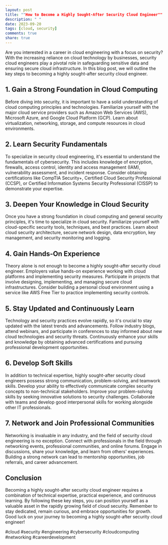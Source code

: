 ```yaml
---
layout: post
title: ""How to Become a Highly Sought-After Security Cloud Engineer""
description: " "
date: 2023-09-20
tags: [cloud, security]
comments: true
share: true
---
```


Are you interested in a career in cloud engineering with a focus on security? With the increasing reliance on cloud technology by businesses, security cloud engineers play a pivotal role in safeguarding sensitive data and ensuring secure cloud infrastructure. In this blog post, we will outline the key steps to becoming a highly sought-after security cloud engineer.

## 1. Gain a Strong Foundation in Cloud Computing

Before diving into security, it is important to have a solid understanding of cloud computing principles and technologies. Familiarize yourself with the major cloud service providers such as Amazon Web Services (AWS), Microsoft Azure, and Google Cloud Platform (GCP). Learn about virtualization, networking, storage, and compute resources in cloud environments.

## 2. Learn Security Fundamentals

To specialize in security cloud engineering, it's essential to understand the fundamentals of cybersecurity. This includes knowledge of encryption, firewalls, access control, identity and access management (IAM), vulnerability assessment, and incident response. Consider obtaining certifications like CompTIA Security+, Certified Cloud Security Professional (CCSP), or Certified Information Systems Security Professional (CISSP) to demonstrate your expertise.

## 3. Deepen Your Knowledge in Cloud Security

Once you have a strong foundation in cloud computing and general security principles, it's time to specialize in cloud security. Familiarize yourself with cloud-specific security tools, techniques, and best practices. Learn about cloud security architecture, secure network design, data encryption, key management, and security monitoring and logging.

## 4. Gain Hands-On Experience

Theory alone is not enough to become a highly sought-after security cloud engineer. Employers value hands-on experience working with cloud platforms and implementing security measures. Participate in projects that involve designing, implementing, and managing secure cloud infrastructures. Consider building a personal cloud environment using a service like AWS Free Tier to practice implementing security controls.

## 5. Stay Updated and Continuously Learn

Technology and security practices evolve rapidly, so it's crucial to stay updated with the latest trends and advancements. Follow industry blogs, attend webinars, and participate in conferences to stay informed about new cloud technologies and security threats. Continuously enhance your skills and knowledge by obtaining advanced certifications and pursuing professional development opportunities.

## 6. Develop Soft Skills

In addition to technical expertise, highly sought-after security cloud engineers possess strong communication, problem-solving, and teamwork skills. Develop your ability to effectively communicate complex security concepts to non-technical stakeholders. Improve your problem-solving skills by seeking innovative solutions to security challenges. Collaborate with teams and develop good interpersonal skills for working alongside other IT professionals.

## 7. Network and Join Professional Communities

Networking is invaluable in any industry, and the field of security cloud engineering is no exception. Connect with professionals in the field through networking events, professional communities, and online forums. Engage in discussions, share your knowledge, and learn from others' experiences. Building a strong network can lead to mentorship opportunities, job referrals, and career advancement.

## Conclusion

Becoming a highly sought-after security cloud engineer requires a combination of technical expertise, practical experience, and continuous learning. By following these key steps, you can position yourself as a valuable asset in the rapidly growing field of cloud security. Remember to stay dedicated, remain curious, and embrace opportunities for growth. Good luck on your journey to becoming a highly sought-after security cloud engineer!

#cloud #security #engineering #cybersecurity #cloudcomputing #networking #careerdevelopment